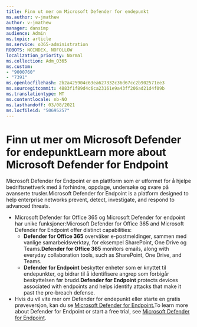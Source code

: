 ```yaml
---
title: Finn ut mer om Microsoft Defender for endepunkt
ms.author: v-jmathew
author: v-jmathew
manager: dansimp
audience: Admin
ms.topic: article
ms.service: o365-administration
ROBOTS: NOINDEX, NOFOLLOW
localization_priority: Normal
ms.collection: Adm_O365
ms.custom:
- "9000760"
- "7391"
ms.openlocfilehash: 2b2a425904c63ea627332c36d67cc2b902571ee3
ms.sourcegitcommit: 4883f1f89d4c6ca23161e9a43ff206ad21d4f09b
ms.translationtype: MT
ms.contentlocale: nb-NO
ms.lasthandoff: 03/08/2021
ms.locfileid: "50695257"
---
```

# <a name="learn-more-about-microsoft-defender-for-endpoint"></a><span data-ttu-id="688e0-102">Finn ut mer om Microsoft Defender for endepunkt</span><span class="sxs-lookup"><span data-stu-id="688e0-102">Learn more about Microsoft Defender for Endpoint</span></span>

<span data-ttu-id="688e0-103">Microsoft Defender for Endpoint er en plattform som er utformet for å hjelpe bedriftsnettverk med å forhindre, oppdage, undersøke og svare på avanserte trusler.</span><span class="sxs-lookup"><span data-stu-id="688e0-103">Microsoft Defender for Endpoint is a platform designed to help enterprise networks prevent, detect, investigate, and respond to advanced threats.</span></span>

- <span data-ttu-id="688e0-104">Microsoft Defender for Office 365 og Microsoft Defender for endpoint har unike funksjoner:</span><span class="sxs-lookup"><span data-stu-id="688e0-104">Microsoft Defender for Office 365 and Microsoft Defender for Endpoint offer distinct capabilities:</span></span>
  - <span data-ttu-id="688e0-105">**Defender for Office 365** overvåker e-postmeldinger, sammen med vanlige samarbeidsverktøy, for eksempel SharePoint, One Drive og Teams.</span><span class="sxs-lookup"><span data-stu-id="688e0-105">**Defender for Office 365** monitors emails, along with everyday collaboration tools, such as SharePoint, One Drive, and Teams.</span></span>
  - <span data-ttu-id="688e0-106">**Defender for Endpoint** beskytter enheter som er knyttet til endepunkter, og bidrar til å identifisere angrep som forbigår beskyttelsen før brudd.</span><span class="sxs-lookup"><span data-stu-id="688e0-106">**Defender for Endpoint** protects devices associated with endpoints and helps identify attacks that make it past the pre-breach defense.</span></span>
- <span data-ttu-id="688e0-107">Hvis du vil vite mer om Defender for endepunkt eller starte en gratis prøveversjon, kan du se [Microsoft Defender for Endpoint.](https://go.microsoft.com/fwlink/?linkid=2094113)</span><span class="sxs-lookup"><span data-stu-id="688e0-107">To learn more about Defender for Endpoint or start a free trial, see [Microsoft Defender for Endpoint](https://go.microsoft.com/fwlink/?linkid=2094113).</span></span>
